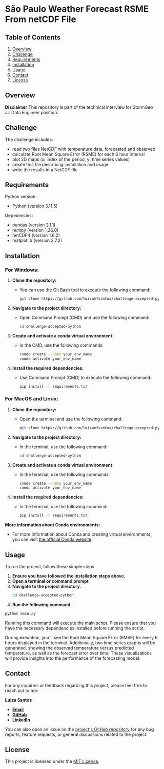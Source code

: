 # São Paulo Weather Forecast RSME From netCDF File


## Table of Contents

1. [Overview](#overview)
2. [Challenge](#challenge)
3. [Requirements](#requirements)
4. [Installation](#installation)
5. [Usage](#usage)
6. [Contact](#contact)
7. [License](#license)

## Overview

**Disclaimer**
This repository is part of the technical interview for StormGeo Jr. Data Engineer position. 



## Challenge
The challenge includes: 
  - read two files NetCDF with temperature data, forecasted and observed
  - calculate Root Mean Square Error (RSME) for each 6 hour interval
  - plot 2D maps (x: index of the period, y: time series values)
  - create this file describing installation and usage
  - write the results in a NetCDF file 

## Requirements

Python version:

- Python (version 3.11.5)

Depedencies:

- pandas (version 2.1.1)
- numpy (version 1.26.0)
- netCDF4 (version 1.6.2)
- matplotlib (version 3.7.2)


## Installation

### For Windows:

1. **Clone the repository:**
   - You can use the Git Bash tool to execute the following command:
     ```sh
     git clone https://github.com/luizamfsantos/challenge-accepted-python.git
     ```

2. **Navigate to the project directory:**
   - Open Command Prompt (CMD) and use the following command:
     ```sh
     cd challenge-accepted-python
     ```

3. **Create and activate a conda virtual environment:**
   - In the CMD, use the following commands:
     ```sh
     conda create --name your_env_name
     conda activate your_env_name
     ```

4. **Install the required dependencies:**
   - Use Command Prompt (CMD) to execute the following command:
     ```sh
     pip install -r requirements.txt
     ```

### For MacOS and Linux:

1. **Clone the repository:**
   - Open the terminal and use the following command:
     ```sh
     git clone https://github.com/luizamfsantos/challenge-accepted-python.git
     ```

2. **Navigate to the project directory:**
   - In the terminal, use the following command:
     ```sh
     cd challenge-accepted-python
     ```

3. **Create and activate a conda virtual environment:**
   - In the terminal, use the following commands:
     ```sh
     conda create --name your_env_name
     conda activate your_env_name
     ```

4. **Install the required dependencies:**
   - In the terminal, use the following command:
     ```sh
     pip install -r requirements.txt
     ```

**More information about Conda environments:**
   - For more information about Conda and creating virtual environments, you can visit [the official Conda website](https://conda.io/miniconda.html).

## Usage

To run the project, follow these simple steps:

1. **Ensure you have followed the [**installation steps**](#installation) above.**
2. **Open a terminal or command prompt**.
3. **Navigate to the project directory**.
   ```sh
   cd challenge-accepted-python
   ```
4. **Run the following command**:
  ```sh
  python main.py
  ```
Running this command will execute the main script. Please ensure that you have the necessary dependencies installed before running the script.

During execution, you'll see the Root Mean Square Error (RMSE) for every 6 hours displayed in the terminal. Additionally, two time series graphs will be generated, showing the observed temperature versus predicted temperature, as well as the forecast error over time. These visualizations will provide insights into the performance of the forecasting model.

## Contact

For any inquiries or feedback regarding this project, please feel free to reach out to me:

**Luiza Santos**
- [**Email**](mailto:luiza.marques_@hotmail.com)
- [**GitHub**](http://github.com/luizamfsantos)
- [**LinkedIn**](https://www.linkedin.com/in/santosluiza/)

You can also open an issue on the [project's GitHub repository](https://github.com/luizamfsantos/challenge-accepted-python/issues) for any bug reports, feature requests, or general discussions related to the project.

## License

This project is licensed under the [MIT License](https://opensource.org/licenses/MIT).
